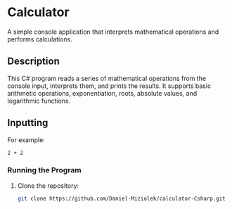 # Calculator 

A simple console application that interprets mathematical operations and performs calculations.

## Description

This C# program reads a series of mathematical operations from the console input, interprets them, and prints the results. It supports basic arithmetic operations, exponentiation, roots, absolute values, and logarithmic functions.

## Inputting

For example:
    
    2 + 2

  
   


### Running the Program

1. Clone the repository:

   ```bash
   git clone https://github.com/Daniel-Miziolek/calculator-Csharp.git
